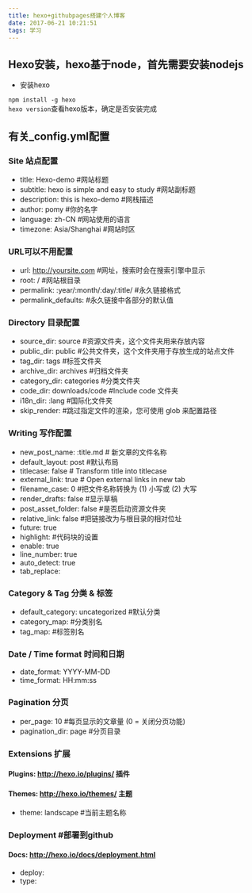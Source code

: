 ```yaml
---
title: hexo+githubpages搭建个人博客
date: 2017-06-21 10:21:51
tags: 学习
---
```


## Hexo安装，hexo基于node，首先需要安装nodejs  
* 安装hexo  

`npm install -g hexo`  
`hexo version`查看hexo版本，确定是否安装完成
<!--more-->
## 有关_config.yml配置
### Site 站点配置

* title: Hexo-demo #网站标题
* subtitle: hexo is simple and easy to study #网站副标题　　
* description: this is hexo-demo #网栈描述
* author: pomy #你的名字
* language: zh-CN #网站使用的语言
* timezone: Asia/Shanghai #网站时区
### URL可以不用配置

* url: http://yoursite.com #网址，搜索时会在搜索引擎中显示
* root: / #网站根目录
* permalink: :year/:month/:day/:title/ #永久链接格式
* permalink_defaults: #永久链接中各部分的默认值
### Directory 目录配置
* source_dir: source #资源文件夹，这个文件夹用来存放内容
* public_dir: public #公共文件夹，这个文件夹用于存放生成的站点文件
* tag_dir: tags #标签文件夹
* archive_dir: archives #归档文件夹
* category_dir: categories #分类文件夹
* code_dir: downloads/code #Include code 文件夹
* i18n_dir: :lang #国际化文件夹
* skip_render: #跳过指定文件的渲染，您可使用 glob 来配置路径
### Writing 写作配置
* new_post_name: :title.md # 新文章的文件名称
* default_layout: post #默认布局
* titlecase: false # Transform title into titlecase
* external_link: true # Open external links in new tab
* filename_case: 0 #把文件名称转换为 (1) 小写或 (2) 大写
* render_drafts: false #显示草稿
* post_asset_folder: false #是否启动资源文件夹
* relative_link: false #把链接改为与根目录的相对位址
* future: true
* highlight: #代码块的设置
* enable: true
* line_number: true
* auto_detect: true
* tab_replace:
### Category & Tag 分类 & 标签
* default_category: uncategorized #默认分类
* category_map: #分类别名
* tag_map: #标签别名
### Date / Time format 时间和日期
* date_format: YYYY-MM-DD
* time_format: HH:mm:ss
### Pagination 分页
* per_page: 10 #每页显示的文章量 (0 = 关闭分页功能)
* pagination_dir: page #分页目录
### Extensions 扩展
#### Plugins: http://hexo.io/plugins/ 插件
#### Themes: http://hexo.io/themes/ 主题
* theme: landscape #当前主题名称
### Deployment #部署到github
#### Docs: http://hexo.io/docs/deployment.html
* deploy:
* type:
